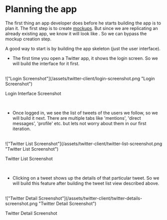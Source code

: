 # Planning the app

The first thing an app developer does before he starts building the app is to plan it. The first step is to create [mockups](http://en.wikipedia.org/wiki/Mockup#Software_Engineering). But since we are replicating an already existing app, we know it will look like . So we can bypass the mockup creation step.

A good way to start is by building the app skeleton (just the user interface). 

* The first time you open a Twitter app, it shows the login screen. So we will build the interface for it first.
<br/>
!["Login Screenshot"](/assets/twitter-client/login-screenshot.png "Login Screenshot")
<p class="ac">Login Interface Screenshot</p>
<br/>

* Once logged in, we see the list of tweets of the users we follow, so we will build it next. There are multiple tabs like 'mentions', 'direct messages', 'profile' etc. but lets not worry about them in our first iteration.
<br/>
!["Twitter List Screenshot"](/assets/twitter-client/twitter-list-screenshot.png "Twitter List Screenshot")
<p class="ac">Twitter List Screenshot</p>
<br/>

* Clicking on a tweet shows up the details of that particular tweet. So we will build this feature after building the tweet list view described above.
<br/>
!["Twitter Detail Screenshot"](/assets/twitter-client/twitter-details-screenshot.png "Twitter Detail Screenshot")
<p class="ac">Twitter Detail Screenshot</p>
<br/>

